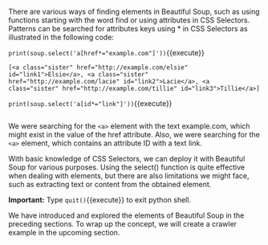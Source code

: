 There are various ways of finding elements in Beautiful Soup, such as using functions starting with the word find or using attributes in CSS Selectors. Patterns can be searched for attributes keys using * in CSS Selectors as illustrated in the following code:


`print(soup.select('a[href*="example.com"]'))`{{execute}}

```
[<a class="sister" href="http://example.com/elsie" id="link1">Elsie</a>, <a class="sister" href="http://example.com/lacie" id="link2">Lacie</a>, <a class="sister" href="http://example.com/tillie" id="link3">Tillie</a>]
```

`print(soup.select('a[id*="link"]'))`{{execute}}

```[<a class="sister" href="http://example.com/elsie" id="link1">Elsie</a>, <a class="sister" href="http://example.com/lacie" id="link2">Lacie</a>, <a class="sister" href="http://example.com/tillie" id="link3">Tillie</a>]
```
We were searching for the `<a>` element with the text example.com, which might exist in the value of the href attribute. Also, we were searching for the `<a>` element, which contains an attribute ID with a text link. 

With basic knowledge of CSS Selectors, we can deploy it with Beautiful Soup for various purposes. Using the select() function is quite effective when dealing with elements, but there are also limitations we might face, such as extracting text or content from the obtained element.


**Important:** Type `quit()`{{execute}} to exit python shell.

We have introduced and explored the elements of Beautiful Soup in the preceding sections. To wrap up the concept, we will create a crawler example in the upcoming section.